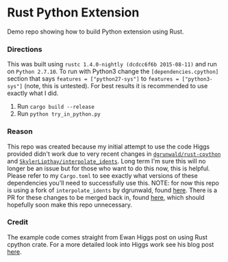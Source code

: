 # Rust Python Extension
Demo repo showing how to build Python extension using Rust.

### Directions

This was built using `rustc 1.4.0-nightly (dcdcc6f6b 2015-08-11)` and run on `Python 2.7.10`. To run with Python3 change the `[dependencies.cpython]` section that says `features = ["python27-sys"]` to `features = ["python3-sys"]` (note, this is untested). For best results it is recommended to use exactly what I did.

1. Run `cargo build --release`
2. Run `python try_in_python.py`

### Reason

This repo was created because my initial attempt to use the code Higgs provided didn't work due to very recent changes in [`dgrunwald/rust-cpython`](dgrunwald/rust-cpython) and [`SkylerLipthay/interpolate_idents`](https://github.com/SkylerLipthay/interpolate_idents). Long term I'm sure this will no longer be an issue but for those who want to do this now, this is helpful. Please refer to my `Cargo.toml` to see exactly what versions of these dependencies you'll need to successfully use this. NOTE: for now this repo is using a fork of `interpolate_idents` by dgrunwald, found [here](https://github.com/dgrunwald/interpolate_idents). There is a PR for these changes to be merged back in, found [here](https://github.com/SkylerLipthay/interpolate_idents/pull/1), which should hopefully soon make this repo unnecessary.

### Credit

The example code comes straight from Ewan Higgs post on using Rust cpython crate. For a more detailed look into Higgs work see his blog post [here](http://ehiggs.github.io/2015/07/Python-Modules-In-Rust/).
